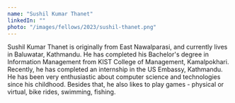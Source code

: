 ```yaml
---
name: "Sushil Kumar Thanet"
linkedIn: ""
photo: "/images/fellows/2023/sushil-thanet.png"
---
```


Sushil Kumar Thanet is originally from East Nawalparasi, and currently lives in Baluwatar, Kathmandu. He has completed his Bachelor's degree in Information Management from KIST College of Management, Kamalpokhari. Recently, he has completed an internship in the US Embassy, Kathmandu. He has been very enthusiastic about computer science and technologies since his childhood. Besides that, he also likes to play games - physical or virtual, bike rides, swimming, fishing.
